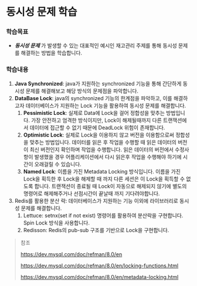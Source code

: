 # 동시성 문제 학습

### 학습목표 
- ___동시성 문제___ 가 발생할 수 있는 대표적인 예시인 재고관리 주제를 통해 동시성 문제를 해결하는 방법을 학습합니다.

### 학습내용
1. **Java Synchronized**: java가 지원하는 synchronized 기능을 통해 간단하게 동시성 문제를 해결해보고 해당 방식의 문제점을 파악합니다.
2. **DataBase Lock**: java의 synchronized 기능의 한계점을 파악하고, 이를 해결하고자 데이터베이스가 지원하는 Lock 기능을 활용하여 동시성 문제를 해결합니다.
   1. **Pessimistic Lock**: 실제로 Data에 Lock을 걸어 정합성을 맞추는 방법입니다. 가장 안전하고 엄격한 방식이지만, Lock이 해제될때까지 다른 트랜잭션에서 데이터에 접근할 수 없기 때문에 DeadLock 위험이 존재합니다.
   2. **Optimistic Lock**: 실제로 Lock을 이용하지 않고 버전을 이용함으로써 정합성을 맞추는 방법입니다. 데이터를 읽은 후 작업을 수행할 때 읽은 데이터의 버전이 최신 버전인지 확인하며 작업을 수행합니다. 읽은 데이터의 버전에서 수정사항이 발생했을 경우 어플리케이션에서 다시 읽은후 작업을 수행해야 하기에 시간이 오래걸릴 수 있습니다.
   3. **Named Lock**: 이름을 가진 Metadata Locking 방식입니다. 이름을 가진 Lock을 획득한 후 Lock을 해제할 때 까지 다른 세션은 이 Lock을 획득할 수 없도록 합니다. 트랜잭션이 종료될 때 Lock이 자동으로 해제되지 않기에 별도의 명령어로 해제해주거나 선점시간이 끝날때 까지 기다려야합니다.
3. Redis를 활용한 분산 락: 데이터베이스가 지원하는 기능 이외에 라이브러리로 동시성 문제를 해결합니다.
   1. Lettuce: setnx(set if not exist) 명령어를 활용하여 분산락을 구현합니다. Spin Lock 방식을 사용합니다.
   2. Redisson: Redis의 pub-sub 구조를 기반으로 Lock을 구현합니다.
> 참조
> 
> https://dev.mysql.com/doc/refman/8.0/en
>
> https://dev.mysql.com/doc/refman/8.0/en/locking-functions.html
> 
> https://dev.mysql.com/doc/refman/8.0/en/metadata-locking.html
